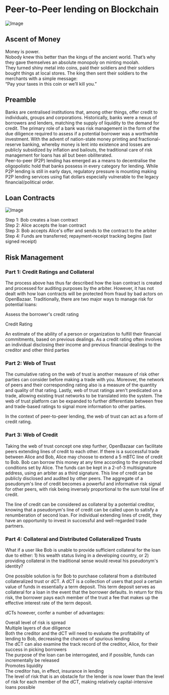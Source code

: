 # Peer-to-Peer lending on Blockchain

![Image](https://github.com/papajijaat/HashHacks2.0-methOD/blob/master/Future_Prospects/double_spend.png?raw=true)

## Ascent of Money
Money is power.<br/>
Nobody knew this better than the kings of the ancient world. That’s why they gave themselves an absolute monopoly on minting moolah.<br/>
They turned shiny metal into coins, paid their soldiers and their soldiers bought things at local stores. The king then sent their soldiers to the merchants with a simple message:<br/>
“Pay your taxes in this coin or we’ll kill you.”<br/>

## Preamble
Banks are centralised institutions that, among other things, offer credit to individuals, groups and corporations. Historically, banks were a nexus of borrowers and lenders, matching the supply of liquidity to the demand for credit. The primary role of a bank was risk management in the form of the due diligence required to assess if a potential borrower was a worthwhile investment. With the advent of nation-state money printing and fractional-reserve banking, whereby money is lent into existence and losses are publicly subsidized by inflation and bailouts, the traditional care of risk management for loans has all but been obiliterated.<br />
Peer-to-peer (P2P) lending has emerged as a means to decentralise the oligopolistic hold that banks possess in every category for lending. While P2P lending is still in early days, regulatory pressure is mounting making P2P lending services using fiat dollars especially vulnerable to the legacy financial/political order.<br />

## Loan Contracts
![Image](https://github.com/papajijaat/HashHacks2.0-methOD/blob/master/Future_Prospects/alicebob.png?raw=true)

Step 1: Bob creates a loan contract<br/>
Step 2: Alice accepts the loan contract<br/>
Step 3: Bob accepts Alice's offer and sends to the contract to the arbiter<br/>
Step 4: Funds are transferred; repayment-receipt tracking begins (last signed receipt)<br/>

## Risk Management

### Part 1: Credit Ratings and Collateral

The process above has thus far described how the loan contract is created and processed for auditing purposes by the arbiter. However, it has not dealt with how loan contracts will be protected from fraud by bad actors on OpenBazaar. Traditionally, there are two major ways to manage risk for potential loans:

Assess the borrower's credit rating

Credit Rating

An estimate of the ability of a person or organization to fulfill their financial commitments, based on previous dealings.
As a credit rating often involves an individual disclosing their income and previous financial dealings to the creditor and other third parties


### Part 2: Web of Trust

The cumulative rating on the web of trust is another measure of risk other parties can consider before making a trade with you. Moreover, the network of peers and their corresponding rating also is a measure of the quantity and quality of that rating. Lastly, web of trust ratings aren't predicated on a trade, allowing existing trust networks to be translated into the system. The web of trust platform can be expanded to further differentiate between free and trade-based ratings to signal more information to other parties.

In the context of peer-to-peer lending, the web of trust can act as a form of credit rating.

### Part 3: Web of Credit

Taking the web of trust concept one step further, OpenBazaar can facilitate peers extending lines of credit to each other. If there is a successful trade between Alice and Bob, Alice may choose to extend a 5 mBTC line of credit to Bob. Bob can borrow this money at any time according to the prescribed conditions set by Alice. The funds can be kept in a 2-of-3 multisignature address, using an arbiter as a third signature. This line of credit can be publicly disclosed and audited by other peers. The aggregate of a pseudonym's line of credit becomes a powerful and informative risk signal for other peers, with risk being inversely proportional to the sum total line of credit.

The line of credit can be considered as collateral by a potential creditor, knowing that a pseudonym's line of credit can be called upon to satisfy a renumberation of second loan. For individual extending lines of credit, they have an opportunity to invest in successful and well-regarded trade partners.


### Part 4: Collateral and Distributed Collateralized Trusts

What if a user like Bob is unable to provide sufficient collateral for the loan due to either: 1) his wealth status living in a developing country, or 2) providing collateral in the traditional sense would reveal his pseudonym's identity?

One possible solution is for Bob to purchase collateral from a distributed collateralized trust or dCT. A dCT is a collection of users that pool a certain value of funds in essentially a term deposit. This term deposit serves as collateral for a loan in the event that the borrower defaults. In return for this risk, the borrower pays each member of the trust a fee that makes up the effective interest rate of the term deposit. 

dCTs however, confer a number of advantages:

Overall level of risk is spread <br />
Multiple layers of due diligence <br />
Both the creditor and the dCT will need to evaluate the profitability of lending to Bob, decreasing the chances of spurious lending <br />
The dCT can also examine the track record of the creditor, Alice, for their success in picking borrowers <br />
The purpose of the loan can be interrogated, and if possible, funds can incrementally be released <br />
Promotes liquidity <br />
The creditor has, in effect, insurance in lending <br />
The level of risk that is an obstacle for the lender is now lower than the level of risk for each member of the dCT, making relatively capital-intensive loans possible <br />
